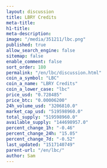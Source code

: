 ```yaml
---
layout: discussion
title: LBRY Credits
meta-title: 
h1-title: 
meta-description: 
image: "/media/351211/lbc.png"
published: true
allow_search_engine: false
sitemap: false
enable_comment: false
sort_order: 180
permalink: "/en/lbc/discussion.html"
coin_a_symbol: "LBC"
coin_a_name: "LBRY Credits"
coin_a_lower_case: "lbc"
price_usd: "0.728485"
price_btc: "0.00006200"
24h_volume_usd: "3206810.0"
market_cap_usd: "519598960.0"
total_supply: "519598960.0"
available_supply: "144698957.0"
percent_change_1h: "-0.46"
percent_change_24h: "15.05"
percent_change_7d: "-0.52"
last_updated: "1517140749"
parent-url: "/en/lbc/"
author: Sam
---
```


